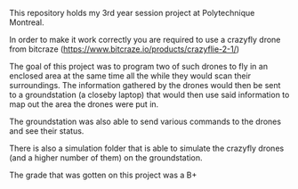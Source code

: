 This repository holds my 3rd year session project at Polytechnique Montreal. 

In order to make it work correctly you are required to use a crazyfly drone from bitcraze (https://www.bitcraze.io/products/crazyflie-2-1/)

The goal of this project was to program two of such drones to fly in an enclosed area at the same time all the while
they would scan their surroundings. The information gathered by the drones would then be sent to a groundstation 
(a closeby laptop) that would then use said information to map out the area the drones were put in.

The groundstation was also able to send various commands to the drones and see their status.

There is also a simulation folder that is able to simulate the crazyfly drones (and a higher number of them) on the groundstation.


The grade that was gotten on this project was a B+
